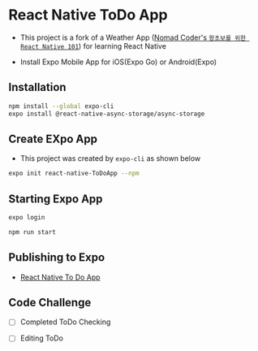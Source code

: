 # React Native ToDo App

- This project is a fork of a Weather App ([Nomad Coder's `왕초보를 위한 React Native 101`](https://nomadcoders.co/react-native-fundamentals/)) for learning React Native

- Install Expo Mobile App for iOS(Expo Go) or Android(Expo)

## Installation

```bash
npm install --global expo-cli
expo install @react-native-async-storage/async-storage
```

## Create EXpo App

- This project was created by `expo-cli` as shown below

```bash
expo init react-native-ToDoApp --npm
```

## Starting Expo App

```bash
expo login

npm run start
```

## Publishing to Expo

- [React Native To Do App](https://expo.dev/@sungalex/rntodo)

## Code Challenge

- [ ] Completed ToDo Checking

- [ ] Editing ToDo
